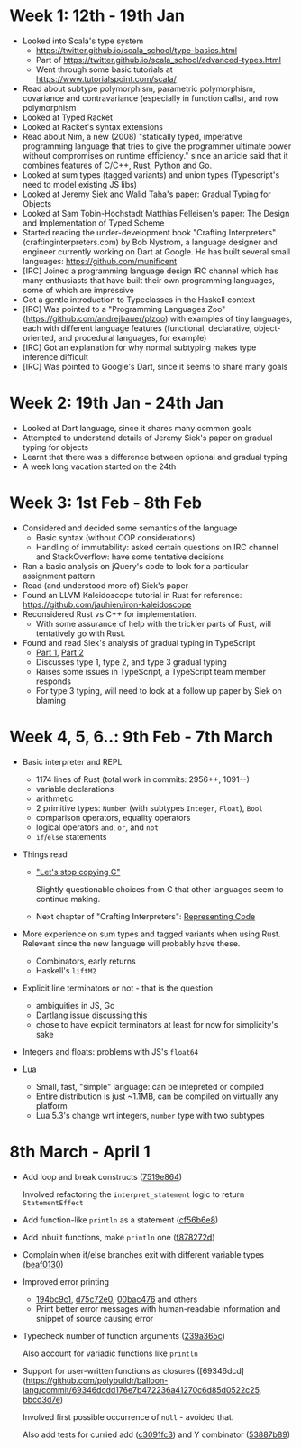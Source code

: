 # Week 1: 12th - 19th Jan

- Looked into Scala's type system
    - https://twitter.github.io/scala_school/type-basics.html
    - Part of https://twitter.github.io/scala_school/advanced-types.html
    - Went through some basic tutorials at https://www.tutorialspoint.com/scala/
- Read about subtype polymorphism, parametric polymorphism, covariance and contravariance (especially in function calls), and row polymorphism
- Looked at Typed Racket
- Looked at Racket's syntax extensions
- Read about Nim, a new (2008) "statically typed, imperative programming language that tries to give the programmer ultimate power without compromises on runtime efficiency." since an article said that it combines features of C/C++, Rust, Python and Go.
- Looked at sum types (tagged variants) and union types (Typescript's need to model existing JS libs)
- Looked at Jeremy Siek and Walid Taha's paper: Gradual Typing for Objects
- Looked at Sam Tobin-Hochstadt Matthias Felleisen's paper: The Design and Implementation of Typed Scheme
- Started reading the under-development book "Crafting Interpreters" (craftinginterpreters.com) by Bob Nystrom, a language designer and engineer currently working on Dart at Google. He has built several small languages: https://github.com/munificent
- [IRC] Joined a programming language design IRC channel which has many enthusiasts that have built their own programming languages, some of which are impressive
- Got a gentle introduction to Typeclasses in the Haskell context
- [IRC] Was pointed to a "Programming Languages Zoo" (https://github.com/andrejbauer/plzoo) with examples of tiny languages, each with different language features (functional, declarative, object-oriented, and procedural languages, for example)
- [IRC] Got an explanation for why normal subtyping makes type inference difficult
- [IRC] Was pointed to Google's Dart, since it seems to share many goals

# Week 2: 19th Jan - 24th Jan

- Looked at Dart language, since it shares many common goals
- Attempted to understand details of Jeremy Siek's paper on gradual typing for objects
- Learnt that there was a difference between optional and gradual typing
- A week long vacation started on the 24th

# Week 3: 1st Feb - 8th Feb

- Considered and decided some semantics of the language
    - Basic syntax (without OOP considerations)
    - Handling of immutability: asked certain questions on IRC channel and StackOverflow: have some tentative decisions
- Ran a basic analysis on jQuery's code to look for a particular assignment pattern
- Read (and understood more of) Siek's paper
- Found an LLVM Kaleidoscope tutorial in Rust for reference: https://github.com/jauhien/iron-kaleidoscope
- Reconsidered Rust vs C++ for implementation.
    - With some assurance of help with the trickier parts of Rust, will tentatively go with Rust.
- Found and read Siek's analysis of gradual typing in TypeScript
    - [Part 1](siek.blogspot.in/2012/10/is-typescript-gradually-typed-part-1.html), [Part 2](siek.blogspot.in/2012/10/is-typescript-gradually-typed-part-2.html)
    - Discusses type 1, type 2, and type 3 gradual typing
    - Raises some issues in TypeScript, a TypeScript team member responds
    - For type 3 typing, will need to look at a follow up paper by Siek on blaming

# Week 4, 5, 6..: 9th Feb - 7th March

- Basic interpreter and REPL
    - 1174 lines of Rust (total work in commits: 2956++, 1091--)
    - variable declarations
    - arithmetic
    - 2 primitive types: `Number` (with subtypes `Integer`, `Float`), `Bool`
    - comparison operators, equality operators
    - logical operators `and`, `or`, and `not`
    - `if`/`else` statements

- Things read
    - ["Let's stop copying C"](https://eev.ee/blog/2016/12/01/lets-stop-copying-c/)

      Slightly questionable choices from C that other languages seem to continue making.

    - Next chapter of "Crafting Interpreters": [Representing Code](http://craftinginterpreters.com/representing-code.html)

- More experience on sum types and tagged variants when using Rust. Relevant since the new language will probably have these.
    - Combinators, early returns
    - Haskell's `liftM2`
- Explicit line terminators or not - that is the question
    - ambiguities in JS, Go
    - Dartlang issue discussing this
    - chose to have explicit terminators at least for now for simplicity's sake
- Integers and floats: problems with JS's `float64`
- Lua
    - Small, fast, "simple" language: can be intepreted or compiled
    - Entire distribution is just ~1.1MB, can be compiled on virtually any platform
    - Lua 5.3's change wrt integers, `number` type with two subtypes

# 8th March - April 1

- Add loop and break constructs ([7519e864](https://github.com/polybuildr/balloon-lang/commit/7519e8646548a698847e27d97345c447a395efa7))
  
  Involved refactoring the `interpret_statement` logic to return `StatementEffect`
- Add function-like `println` as a statement ([cf56b6e8](https://github.com/polybuildr/balloon-lang/commit/cf56b6e842a7f6a888717e6685fb2a6c9bcc897a))
- Add inbuilt functions, make `println` one ([f878272d](https://github.com/polybuildr/balloon-lang/commit/f878272d240a676266e2f12f3558d0c2705507f8))
- Complain when if/else branches exit with different variable types ([beaf0130](https://github.com/polybuildr/balloon-lang/commit/beaf01303cc457dc4a1551cdd0ef22c3e7543f2f))
- Improved error printing
    - [194bc9c1](https://github.com/polybuildr/balloon-lang/commit/194bc9c1cfabbb0602510eebc6570cd195c26ed6), [d75c72e0](https://github.com/polybuildr/balloon-lang/commit/d75c72e02f1dd99cc5b96c5f3b9e5157d067357b), [00bac476](https://github.com/polybuildr/balloon-lang/commit/00bac47637ec349858bc79adb79a5a164f77fb6a) and others
    - Print better error messages with human-readable information and snippet of source causing error
- Typecheck number of function arguments ([239a365c](https://github.com/polybuildr/balloon-lang/commit/239a365c3174e92686f084faae4fb2a93c5755bb))
  
  Also account for variadic functions like `println`
- Support for user-written functions as closures ([69346dcd](https://github.com/polybuildr/balloon-lang/commit/69346dcdd176e7b472236a41270c6d85d0522c25, [bbcd3d7e](https://github.com/polybuildr/balloon-lang/commit/bbcd3d7eb2924be8e3a584a6af70daa9e229495b))
  
  Involved first possible occurrence of `null` - avoided that.
  
  Also add tests for curried add ([c3091fc3](https://github.com/polybuildr/balloon-lang/commit/c3091fc3edefbee86207bcc89e9ca160f2c68c84)) and Y combinator ([53887b89](https://github.com/polybuildr/balloon-lang/commit/53887b89fc70a501c8f69f0f0402db7f1c00f164))
